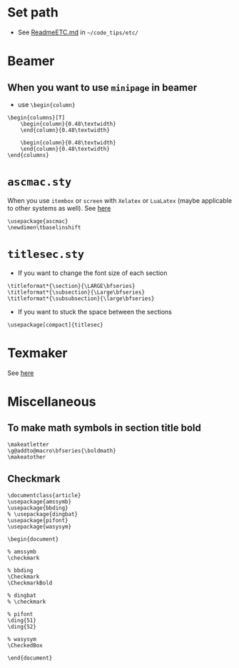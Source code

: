 # Set path
* See [ReadmeETC.md](https://github.com/UT-GLP-2014/TMY/blob/master/code_tips/etc/ReadmeETC.md) in `~/code_tips/etc/` 
# Beamer
## When you want to use `minipage` in beamer
* use `\begin{column}`

``` 
\begin{columns}[T]
	\begin{column}{0.48\textwidth}
	\end{column}{0.48\textwidth}
	
	\begin{column}{0.48\textwidth}
	\end{column}{0.48\textwidth}
\end{columns}
```

# `ascmac.sty`
When you use `itembox` or `screen` with `Xelatex` or `LuaLatex` (maybe applicable to other systems as well).
See [here](http://akitsu-sanae.hatenablog.com/entry/2017/09/25/134202)

```
\usepackage{ascmac}
\newdimen\tbaselinshift
```


# `titlesec.sty`
* If you want to change the font size of each section

```
\titleformat*{\section}{\LARGE\bfseries}
\titleformat*{\subsection}{\Large\bfseries}
\titleformat*{\subsubsection}{\large\bfseries}
```
* If you want to stuck the space between the sections

```
\usepackage[compact]{titlesec}
```

# Texmaker
See [here](http://blog.livedoor.jp/ti5942/?p=63)


# Miscellaneous
## To make math symbols in section title bold

```
\makeatletter
\g@addto@macro\bfseries{\boldmath}
\makeatother
```

## Checkmark

```
\documentclass{article}
\usepackage{amssymb}
\usepackage{bbding}
% \usepackage{dingbat}
\usepackage{pifont}
\usepackage{wasysym}

\begin{document}

% amssymb
\checkmark

% bbding
\Checkmark
\CheckmarkBold

% dingbat
% \checkmark

% pifont
\ding{51}
\ding{52}

% wasysym
\CheckedBox

\end{document}
```
